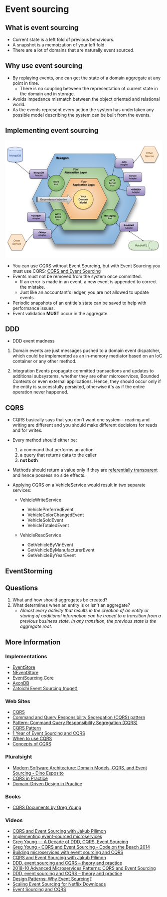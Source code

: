 # Event sourcing


## What is event sourcing

* Current state is a left fold of previous behaviours.
* A snapshot is a memoization of your left fold.
* There are a lot of domains that are naturally event sourced.

## Why use event sourcing

* By replaying events, one can get the state of a domain aggregate at any point in time.
    * There is no coupling between the representation of current state in the domain and in storage.
* Avoids impedance mismatch between the object oriented and relational world.
* As the events represent every action the system has undertaken any possible model describing the system can be built from the events.

## Implementing event sourcing
![Hexaganal Architecture](serveimage.png)
* You can use CQRS without Event Sourcing, but with Event Sourcing you must use CQRS: [CQRS and Event Sourcing](http://youtu.be/JHGkaShoyNs)
* Events must not be removed from the system once committed. 
    * If an error is made in an event, a new event is appended to correct the mistake.
    * Just like an accountant's ledger, you are not allowed to update events.
* Periodic snapshots of an entitie's state can be saved to help with performance issues.
* Event validation **MUST** occur in the aggregate.

## DDD
* DDD event madness 

1. Domain events are just messages pushed to a domain event dispatcher, which could be implemented as an in-memory mediator based on an IoC container or any other method.

1. Integration Events propagate committed transactions and updates to
additional subsystems, whether they are other microservices, Bounded Contexts or even external applications. Hence, they should occur only if the entity is successfully persisted, otherwise it's as if the entire operation never happened.

## CQRS

* CQRS basically says that you don’t want one system - reading and writing are different and you should make different decisions for reads and for writes.

* Every method should either be: 
    1. a command that performs an action
    2. a query that returns data to the caller
    3. **not both**
* Methods should return a value only if they are [referentially transparent](https://en.wikipedia.org/wiki/Referential_transparency) and hence possess no side effects.

* Applying CQRS on a VehicleService would result in two separate services:
    * VehicleWriteService
        * VehiclePreferredEvent
        * VehicleColorChangedEvent
        * VehicleSoldEvent
        * VehicleTotaledEvent

    * VehicleReadService
        * GetVehicleByVinEvent
        * GetVehicleByManufacturerEvent
        * GetVehicleByYearEvent

## EventStorming


## Questions

1. What and how should aggregates be created?
2. What determines when an entity is or isn't an aggregate?
    * *Almost every activity that results in the creation of an entity or storing of additional information can be traced to a transition from a previous business state. In any transition, the previous state is the aggregate root.*

## More Information

### Implementations
* [EventStore](https://eventstore.org/)
* [NEventStore](http://neventstore.org/)
* [EventSourcing Core](https://github.com/jacqueskang/EventSourcing/)
* [AxonDB](https://axoniq.io/product-overview/axondb)
* [Zatoichi Event Sourcing (nuget)](http://zatoichi.ddns.net:8080)

### Web Sites
* [CQRS](https://martinfowler.com/bliki/CQRS.html)
* [Command and Query Responsibility Segregation (CQRS) pattern](https://docs.microsoft.com/en-us/azure/architecture/patterns/cqrs)
* [Pattern: Command Query Responsibility Segregation (CQRS)](https://microservices.io/patterns/data/cqrs.html)
* [CQRS Pattern](https://medium.com/eleven-labs/cqrs-pattern-c1d6f8517314)
* [1 Year of Event Sourcing and CQRS](https://hackernoon.com/1-year-of-event-sourcing-and-cqrs-fb9033ccd1c6)
* [When to use CQRS](https://community.risingstack.com/when-to-use-cqrs/)
* [Concepts of CQRS](https://dzone.com/articles/concepts-of-cqrs)

### Pluralsight
* [Modern Software Architecture: Domain Models, CQRS, and Event Sourcing - Dino Esposito](https://app.pluralsight.com/library/courses/modern-software-architecture-domain-models-cqrs-event-sourcing/table-of-contents)
* [CQRS in Practice](https://app.pluralsight.com/library/courses/cqrs-in-practice/table-of-contents)
* [Domain-Driven Design in Practice](https://app.pluralsight.com/library/courses/domain-driven-design-in-practice/table-of-contents)

### Books
* [CQRS Documents by Greg Young](https://cqrs.files.wordpress.com/2010/11/cqrs_documents.pdf)


### Videos
* [CQRS and Event Sourcing with Jakub Pilimon](https://www.youtube.com/watch?v=rhn-T9b_Mvs)
* [Implementing event-sourced microservices](https://www.youtube.com/watch?v=HM9EgmxX0Ns&t=933s)
* [Greg Young — A Decade of DDD, CQRS, Event Sourcing ](https://www.youtube.com/watch?v=LDW0QWie21s&t=2165s)
* [Greg Young - CQRS and Event Sourcing - Code on the Beach 2014](https://www.youtube.com/watch?v=JHGkaShoyNs&t=166s)
* [Building microservices with event sourcing and CQRS ](https://www.youtube.com/watch?v=I4A5ntHeoxU)
* [CQRS and Event Sourcing with Jakub Pilimon](https://www.youtube.com/watch?v=I4A5ntHeoxU)
* [DDD, event sourcing and CQRS – theory and practice](https://www.youtube.com/watch?v=rolfJR9ERxo&t=429s)
* [2018-10 Advanced Microservices Patterns: CQRS and Event Sourcing ](https://www.youtube.com/watch?v=W_wySQ0lTI4&t=1754s)
* [DDD, event sourcing and CQRS – theory and practice](https://www.youtube.com/watch?v=rUDN40rdly8)
* [Design Patterns: Why Event Sourcing?](https://www.youtube.com/watch?v=rolfJR9ERxo&t=429s)
* [Scaling Event Sourcing for Netflix Downloads](https://www.youtube.com/watch?v=rsSld8NycCU&t=607s)
* [Event Sourcing and CQRS ](https://www.youtube.com/watch?v=0cOJwYP0rss)

